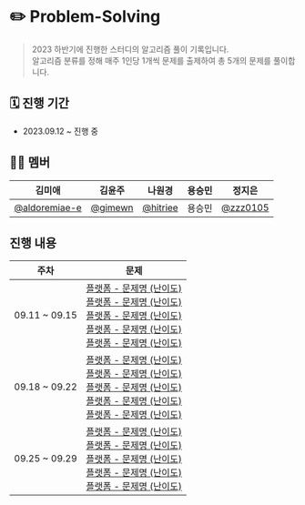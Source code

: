 # ✏️ Problem-Solving

> 2023 하반기에 진행한 스터디의 알고리즘 풀이 기록입니다. <br> 알고리즘 분류를 정해 매주 1인당 1개씩 문제를 출제하여 총 5개의 문제를 풀이합니다.

## 🗓️ 진행 기간
- 2023.09.12 ~ 진행 중

## 💁🏻 멤버
|김미애|김윤주|나원경|용승민|정지은|
|--|--|--|--|--|
|[@aldoremiae-e](https://github.com/aldoremiae-e)|[@gimewn](https://github.com/gimewn)|[@hitriee](https://github.com/hitriee)|용승민|[@zzz0105](https://github.com/zzz0105)|

## 진행 내용
|주차|문제|
|:--:|--|
|09.11 ~ 09.15|[플랫폼 - 문제명 (난이도)](링크) <br> [플랫폼 - 문제명 (난이도)](링크) <br> [플랫폼 - 문제명 (난이도)](링크) <br> [플랫폼 - 문제명 (난이도)](링크) <br> [플랫폼 - 문제명 (난이도)](링크)|
|09.18 ~ 09.22|[플랫폼 - 문제명 (난이도)](링크) <br> [플랫폼 - 문제명 (난이도)](링크) <br> [플랫폼 - 문제명 (난이도)](링크) <br> [플랫폼 - 문제명 (난이도)](링크) <br> [플랫폼 - 문제명 (난이도)](링크)|
|09.25 ~ 09.29|[플랫폼 - 문제명 (난이도)](링크) <br> [플랫폼 - 문제명 (난이도)](링크) <br> [플랫폼 - 문제명 (난이도)](링크) <br> [플랫폼 - 문제명 (난이도)](링크) <br> [플랫폼 - 문제명 (난이도)](링크)|
